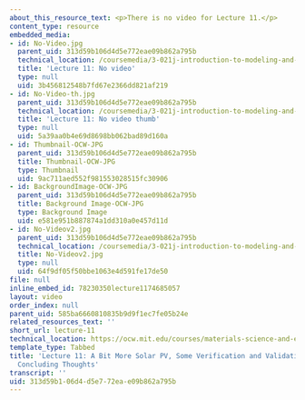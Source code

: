 ```yaml
---
about_this_resource_text: <p>There is no video for Lecture 11.</p>
content_type: resource
embedded_media:
- id: No-Video.jpg
  parent_uid: 313d59b106d4d5e772eae09b862a795b
  technical_location: /coursemedia/3-021j-introduction-to-modeling-and-simulation-spring-2012/3b456812548b7fd67e2366dd821af219_No-Video.jpg
  title: 'Lecture 11: No video'
  type: null
  uid: 3b456812548b7fd67e2366dd821af219
- id: No-Video-th.jpg
  parent_uid: 313d59b106d4d5e772eae09b862a795b
  technical_location: /coursemedia/3-021j-introduction-to-modeling-and-simulation-spring-2012/5a39aa0b4e69d8698bb062bad89d160a_No-Video-th.jpg
  title: 'Lecture 11: No video thumb'
  type: null
  uid: 5a39aa0b4e69d8698bb062bad89d160a
- id: Thumbnail-OCW-JPG
  parent_uid: 313d59b106d4d5e772eae09b862a795b
  title: Thumbnail-OCW-JPG
  type: Thumbnail
  uid: 9ac711aed552f981553028515fc30906
- id: BackgroundImage-OCW-JPG
  parent_uid: 313d59b106d4d5e772eae09b862a795b
  title: Background Image-OCW-JPG
  type: Background Image
  uid: e581e951b887874a1dd310a0e457d11d
- id: No-Videov2.jpg
  parent_uid: 313d59b106d4d5e772eae09b862a795b
  technical_location: /coursemedia/3-021j-introduction-to-modeling-and-simulation-spring-2012/64f9df05f50bbe1063e4d591fe17de50_No-Videov2.jpg
  title: No-Videov2.jpg
  type: null
  uid: 64f9df05f50bbe1063e4d591fe17de50
file: null
inline_embed_id: 78230350lecture1174685057
layout: video
order_index: null
parent_uid: 585ba6660810835b9d9f1ec7fe05b24e
related_resources_text: ''
short_url: lecture-11
technical_location: https://ocw.mit.edu/courses/materials-science-and-engineering/3-021j-introduction-to-modeling-and-simulation-spring-2012/part-ii-lectures-videos-and-notes/lecture-11
template_type: Tabbed
title: 'Lecture 11: A Bit More Solar PV, Some Verification and Validation, and a Few
  Concluding Thoughts'
transcript: ''
uid: 313d59b1-06d4-d5e7-72ea-e09b862a795b
---
```

